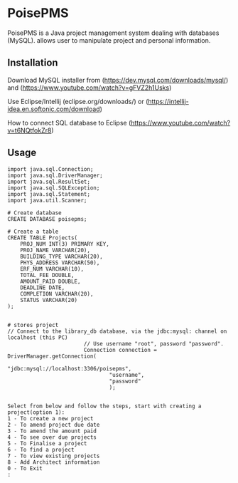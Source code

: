 # PoisePMS

PoisePMS is a Java project management system dealing with databases (MySQL). allows user
to manipulate project and personal information. 

## Installation

Download MySQL installer from (https://dev.mysql.com/downloads/mysql/) and (https://www.youtube.com/watch?v=gFVZ2h1Usks)

Use Eclipse/Intellij (eclipse.org/downloads/) or (https://intellij-idea.en.softonic.com/download)

How to connect SQL database to Eclipse (https://www.youtube.com/watch?v=t6NQtfokZr8)

## Usage

```MySQL
import java.sql.Connection;
import java.sql.DriverManager;
import java.sql.ResultSet;
import java.sql.SQLException;
import java.sql.Statement;
import java.util.Scanner;

# Create database
CREATE DATABASE poisepms;

# Create a table
CREATE TABLE Projects(
	PROJ_NUM INT(3) PRIMARY KEY,
    PROJ_NAME VARCHAR(20),
    BUILDING_TYPE VARCHAR(20),
    PHYS_ADDRESS VARCHAR(50),
    ERF_NUM VARCHAR(10),
	TOTAL_FEE DOUBLE,
    AMOUNT_PAID DOUBLE,
	DEADLINE DATE,
	COMPLETION VARCHAR(20),
	STATUS VARCHAR(20)
);


# stores project
// Connect to the library_db database, via the jdbc:mysql: channel on localhost (this PC)
				        // Use username "root", password "password".
				        Connection connection = DriverManager.getConnection(
				                "jdbc:mysql://localhost:3306/poisepms",
				                "username",
				                "password"
				                );


Select from below and follow the steps, start with creating a project(option 1):
1 - To create a new project
2 - To amend project due date
3 - To amend the amount paid
4 - To see over due projects
5 - To Finalise a project
6 - To find a project
7 - To view existing projects
8 - Add Architect information
0 - To Exit
:


